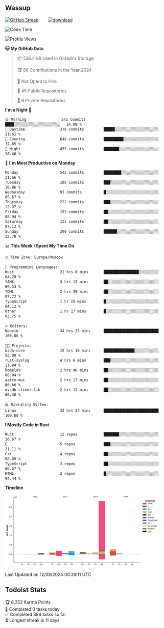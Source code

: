 ## Wassup

<!--
-->

[![GitHub Streak](http://github-readme-streak-stats.herokuapp.com?user=archeoss&theme=shades-of-purple&hide_border=true&date_format=j%20M%5B%20Y%5D)](https://git.io/streak-stats)&nbsp;&nbsp;&nbsp;&nbsp;&nbsp;&nbsp;&nbsp;&nbsp;[![download](https://user-images.githubusercontent.com/68448737/147796309-d8b65b1d-4dde-40d9-b03a-2b42aaa6cd43.jpeg)
](http://bmstu.ru/)

<!--START_SECTION:waka-->
![Code Time](http://img.shields.io/badge/Code%20Time-3%2C103%20hrs%2039%20mins-blue)

![Profile Views](http://img.shields.io/badge/Profile%20Views-1-blue)

**🐱 My GitHub Data** 

> 📦 536.4 kB Used in GitHub's Storage 
 > 
> 🏆 86 Contributions in the Year 2024
 > 
> 🚫 Not Opted to Hire
 > 
> 📜 45 Public Repositories 
 > 
> 🔑 8 Private Repositories 
 > 
**I'm a Night 🦉** 

```text
🌞 Morning                241 commits         ████░░░░░░░░░░░░░░░░░░░░░   14.08 % 
🌆 Daytime                370 commits         █████░░░░░░░░░░░░░░░░░░░░   21.61 % 
🌃 Evening                648 commits         █████████░░░░░░░░░░░░░░░░   37.85 % 
🌙 Night                  453 commits         ███████░░░░░░░░░░░░░░░░░░   26.46 % 
```
📅 **I'm Most Productive on Monday** 

```text
Monday                   542 commits         ████████░░░░░░░░░░░░░░░░░   31.66 % 
Tuesday                  186 commits         ███░░░░░░░░░░░░░░░░░░░░░░   10.86 % 
Wednesday                97 commits          █░░░░░░░░░░░░░░░░░░░░░░░░   05.67 % 
Thursday                 222 commits         ███░░░░░░░░░░░░░░░░░░░░░░   12.97 % 
Friday                   153 commits         ██░░░░░░░░░░░░░░░░░░░░░░░   08.94 % 
Saturday                 122 commits         ██░░░░░░░░░░░░░░░░░░░░░░░   07.13 % 
Sunday                   390 commits         ██████░░░░░░░░░░░░░░░░░░░   22.78 % 
```


📊 **This Week I Spent My Time On** 

```text
🕑︎ Time Zone: Europe/Moscow

💬 Programming Languages: 
Rust                     22 hrs 8 mins       ████████████████░░░░░░░░░   64.29 % 
YAML                     3 hrs 12 mins       ██░░░░░░░░░░░░░░░░░░░░░░░   09.33 % 
TOML                     2 hrs 39 mins       ██░░░░░░░░░░░░░░░░░░░░░░░   07.72 % 
TypeScript               1 hr 25 mins        █░░░░░░░░░░░░░░░░░░░░░░░░   04.12 % 
Other                    1 hr 17 mins        █░░░░░░░░░░░░░░░░░░░░░░░░   03.75 % 

🔥 Editors: 
Neovim                   34 hrs 25 mins      █████████████████████████   100.00 % 

🐱‍💻 Projects: 
bsdn-core                19 hrs 16 mins      ██████████████░░░░░░░░░░░   55.99 % 
rust-syslog              4 hrs 6 mins        ███░░░░░░░░░░░░░░░░░░░░░░   11.94 % 
homelab                  2 hrs 46 mins       ██░░░░░░░░░░░░░░░░░░░░░░░   08.04 % 
astro-mui                2 hrs 17 mins       ██░░░░░░░░░░░░░░░░░░░░░░░   06.66 % 
ovsdb-client-lib         2 hrs 12 mins       ██░░░░░░░░░░░░░░░░░░░░░░░   06.40 % 

💻 Operating System: 
Linux                    34 hrs 25 mins      █████████████████████████   100.00 % 
```

**I Mostly Code in Rust** 

```text
Rust                     12 repos            ███████░░░░░░░░░░░░░░░░░░   26.67 % 
C                        5 repos             ███░░░░░░░░░░░░░░░░░░░░░░   11.11 % 
C++                      4 repos             ██░░░░░░░░░░░░░░░░░░░░░░░   08.89 % 
TypeScript               3 repos             ██░░░░░░░░░░░░░░░░░░░░░░░   06.67 % 
HTML                     2 repos             █░░░░░░░░░░░░░░░░░░░░░░░░   04.44 % 
```



**Timeline**

![Lines of Code chart](https://raw.githubusercontent.com/archeoss/archeoss/master/assets/bar_graph.png)


 Last Updated on 12/08/2024 00:39:11 UTC
<!--END_SECTION:waka-->

## Todoist Stats

<!-- TODO-IST:START -->
🏆  8,353 Karma Points           
🌸  Completed 0 tasks today           
✅  Completed 394 tasks so far           
⏳  Longest streak is 11 days
<!-- TODO-IST:END -->
